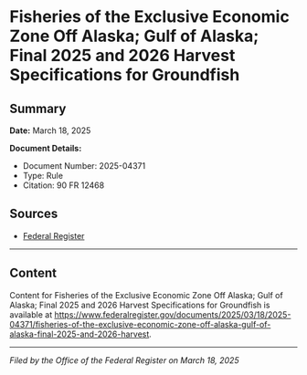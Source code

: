 # Fisheries of the Exclusive Economic Zone Off Alaska; Gulf of Alaska; Final 2025 and 2026 Harvest Specifications for Groundfish

## Summary

**Date:** March 18, 2025

**Document Details:**
- Document Number: 2025-04371
- Type: Rule
- Citation: 90 FR 12468

## Sources
- [Federal Register](https://www.federalregister.gov/documents/2025/03/18/2025-04371/fisheries-of-the-exclusive-economic-zone-off-alaska-gulf-of-alaska-final-2025-and-2026-harvest)

---

## Content

Content for Fisheries of the Exclusive Economic Zone Off Alaska; Gulf of Alaska; Final 2025 and 2026 Harvest Specifications for Groundfish is available at https://www.federalregister.gov/documents/2025/03/18/2025-04371/fisheries-of-the-exclusive-economic-zone-off-alaska-gulf-of-alaska-final-2025-and-2026-harvest.

---

*Filed by the Office of the Federal Register on March 18, 2025*
